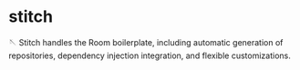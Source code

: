 # stitch
🪡 Stitch handles the Room boilerplate, including automatic generation of repositories, dependency injection integration, and flexible customizations.
